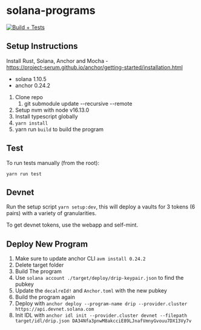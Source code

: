 # solana-programs

[![Build + Tests](https://github.com/Dcaf-Protocol/solana-programs/actions/workflows/build-and-test.yml/badge.svg)](https://github.com/Dcaf-Protocol/solana-programs/actions/workflows/build-and-test.yml)

## Setup Instructions

Install Rust, Solana, Anchor and Mocha - <br>
https://project-serum.github.io/anchor/getting-started/installation.html

- solana 1.10.5
- anchor 0.24.2

1. Clone repo
   1. git submodule update --recursive --remote
2. Setup nvm with node v16.13.0
3. Install typescript globally
4. `yarn install`
5. yarn run `build` to build the program

## Test

To run tests manually (from the root):

`yarn run test`

## Devnet

Run the setup script `yarn setup:dev`, this
will deploy a vaults for 3 tokens (6 pairs) with a variety of
granularities.

To get devnet tokens, use the webapp and self-mint.

## Deploy New Program

1. Make sure to update anchor CLI `avm install 0.24.2`
2. Delete target folder
3. Build The program
4. Use `solana account ./target/deploy/drip-keypair.json` to find the pubkey
5. Update the `decalreId!` and `Anchor.toml` with the new pubkey
6. Build the program again
7. Deploy with `anchor deploy --program-name drip --provider.cluster https://api.devnet.solana.com`
8. Init IDL with `anchor idl init --provider.cluster devnet --filepath target/idl/drip.json DA34Nfa3pnwM8akcciE89LJnafVmnyGvouu7DX13Vy7v`
